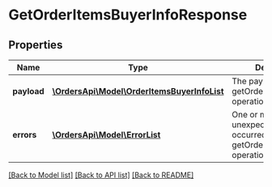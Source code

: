 # GetOrderItemsBuyerInfoResponse

## Properties
Name | Type | Description | Notes
------------ | ------------- | ------------- | -------------
**payload** | [**\OrdersApi\Model\OrderItemsBuyerInfoList**](OrderItemsBuyerInfoList.md) | The payload for the getOrderItemsBuyerInfo operation. | [optional] 
**errors** | [**\OrdersApi\Model\ErrorList**](ErrorList.md) | One or more unexpected errors occurred during the getOrderItemsBuyerInfo operation. | [optional] 

[[Back to Model list]](../README.md#documentation-for-models) [[Back to API list]](../README.md#documentation-for-api-endpoints) [[Back to README]](../README.md)


